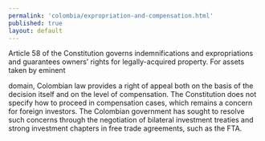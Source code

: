 ```yaml
--- 
permalink: 'colombia/expropriation-and-compensation.html' 
published: true 
layout: default
---
```

<div id="expropriation-and-compensation">
Article 58 of the Constitution governs indemnifications and expropriations and guarantees owners’ rights for legally-acquired property. For assets taken by eminent

domain, Colombian law provides a right of appeal both on the basis of the decision itself and on the level of compensation. The Constitution does not specify how to proceed in compensation cases, which remains a concern for foreign investors. The Colombian government has sought to resolve such concerns through the negotiation of bilateral investment treaties and strong investment chapters in free trade agreements, such as the FTA.
</div>
